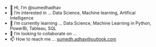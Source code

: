 - 👋 Hi, I’m @sumedhadhav
- 👀 I’m interested in ... Data Science, Machine learning, Artifical Intelligence
- 🌱 I’m currently learning ... Data Science, Machine Learning in Python, PowerBi, Tableau, SQL
- 💞️ I’m looking to collaborate on ... 
- 📫 How to reach me ... sumedh.adhav@outlook.com

<!---
sumedhadhav/sumedhadhav is a ✨ special ✨ repository because its `README.md` (this file) appears on your GitHub profile.
You can click the Preview link to take a look at your changes.
--->
